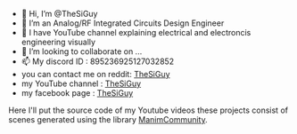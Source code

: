 - 👋 Hi, I’m @TheSiGuy
- 👀 I’m an Analog/RF Integrated Circuits Design Engineer
- 🌱 I have YouTube channel explaining electrical and electroncis engineering visually
- 💞️ I’m looking to collaborate on ...
- 📫 My discord ID : 895236925127032852
- you can contact me on reddit:  [TheSiGuy](https://www.reddit.com/user/The_SiGuy)
- my YouTube channel : [TheSiGuy](https://www.youtube.com/c/TheSiGuyEN)
- my facebook page :   [TheSiGuy](https://www.facebook.com/thesiguyEN)

Here I'll put the source code of my Youtube videos
these projects consist of scenes generated using the library [ManimCommunity](https://github.com/ManimCommunity/manim).





